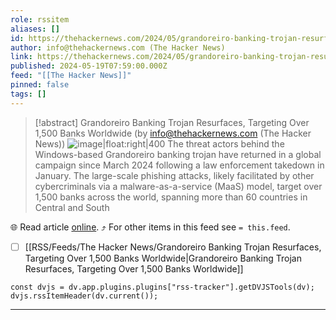 ```yaml
---
role: rssitem
aliases: []
id: https://thehackernews.com/2024/05/grandoreiro-banking-trojan-resurfaces.html
author: info@thehackernews.com (The Hacker News)
link: https://thehackernews.com/2024/05/grandoreiro-banking-trojan-resurfaces.html
published: 2024-05-19T07:59:00.000Z
feed: "[[The Hacker News]]"
pinned: false
tags: []
---
```


> [!abstract] Grandoreiro Banking Trojan Resurfaces, Targeting Over 1,500 Banks Worldwide (by info@thehackernews.com (The Hacker News))
> ![image|float:right|400](https://blogger.googleusercontent.com/img/b/R29vZ2xl/AVvXsEi5-kZvOVxoh88ywy2pxjyTedNazjZeTetG15AeVqaK0dpeege9CD6e2nGix7xcLI8J5RtixTt0_ADwR6weDe_DL8Zpy5P0W8PgKn5lk0SFi421tllqDPbFLTqy03f-EBXdNDL2FEoIBeqLQcEtMwUf9AH2XFER0KHuzr7EgmKXZEM-6P8C7gydaNIbRKgm/s1600/bank.png) The threat actors behind the Windows-based Grandoreiro banking trojan have returned in a global campaign since March 2024 following a law enforcement takedown in January. The large-scale phishing attacks, likely facilitated by other cybercriminals via a malware-as-a-service (MaaS) model, target over 1,500 banks across the world, spanning more than 60 countries in Central and South

🌐 Read article [online](https://thehackernews.com/2024/05/grandoreiro-banking-trojan-resurfaces.html). ⤴ For other items in this feed see `= this.feed`.

- [ ] [[RSS/Feeds/The Hacker News/Grandoreiro Banking Trojan Resurfaces, Targeting Over 1,500 Banks Worldwide|Grandoreiro Banking Trojan Resurfaces, Targeting Over 1,500 Banks Worldwide]]

~~~dataviewjs
const dvjs = dv.app.plugins.plugins["rss-tracker"].getDVJSTools(dv);
dvjs.rssItemHeader(dv.current());
~~~

- - -

